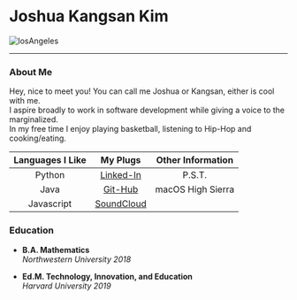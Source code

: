 # Joshua Kangsan Kim

![losAngeles](https://odis.homeaway.com/odis/destination/2b4108ba-cbdb-4505-8950-57b997042ef9.hw1.jpg)

---

### About Me
Hey, nice to meet you!  You can call me Joshua or Kangsan, either is cool with me.  
I aspire broadly to work in software development while giving a voice to the marginalized.  
In my free time I enjoy playing basketball, listening to Hip-Hop and cooking/eating.

| Languages I Like | My Plugs | Other Information |
|:-:|:-:|:-:|
| Python |[Linked-In](https://www.linkedin.com/in/kimkangsan/) | P.S.T. |
| Java | [Git-Hub](https://github.com/jimkosh) | macOS High Sierra |
| Javascript| [SoundCloud](https://soundcloud.com/kangsanoise) | |

### Education 
* __B.A. Mathematics__  
_Northwestern University 2018_  

* __Ed.M. Technology, Innovation, and Education__  
_Harvard University 2019_  
